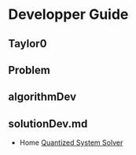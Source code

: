 # Developper Guide


## Taylor0

## Problem

## algorithmDev

## solutionDev.md

- Home [Quantized System Solver](@ref)